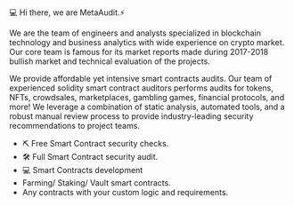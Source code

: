 💻 Hi there, we are MetaAudit.⚡

We are the team of engineers and analysts specialized in blockchain technology and business analytics with wide experience on crypto market. Our core team is famous for its market reports made during 2017-2018 bullish market and technical evaluation of the projects.

We provide affordable yet intensive smart contracts audits. Our team of experienced solidity smart contract auditors performs audits for tokens, NFTs, crowdsales, marketplaces, gambling games, financial protocols, and more! We leverage a combination of static analysis, automated tools, and a robust manual review process to provide industry-leading security recommendations to project teams.

- ⛏ Free Smart Contract security checks.
- 🛠 Full Smart Contract security audit.
- 💻 Smart Contracts development
- Farming/ Staking/ Vault smart contracts.
- Any contracts with your custom logic and requirements.




<!---
MetaAudit/MetaAudit is a ✨ special ✨ repository because its `README.md` (this file) appears on your GitHub profile.
You can click the Preview link to take a look at your changes.
--->

